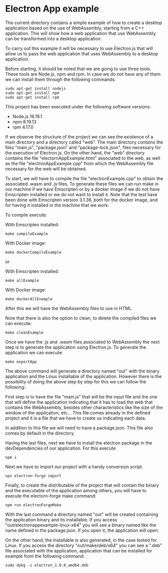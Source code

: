# Electron App example

The current directory contains a simple example of how to create a desktop application based on the use of WebAssembly, starting from a C++ application. This will show how a web application that use WebAssembly can be transformed into a desktop application.

To carry out this example it will be necessary to use Electron.js that will allow us to pass the web application that uses WebAssembly to a desktop application.

Before starting, it should be noted that we are going to use three tools. These tools are Node.js, npm and rpm. In case we do not have any of them we can install them through the following commands:

```shell
sudo apt-get install nodejs
sudo apt-get install npm
sudo apt-get install rpm
```

This project has been executed under the following software versions:
- Node.js 16.19.1
- npm 8.19.13
- rpm 4.17.0

If we observe the structure of the project we can see the existence of a main directory and a directory called "web". The main directory contains the files "main.js", "package.json" and "package-lock.json", files necessary for the execution of Electron.js. On the other hand, the "web" directory contains the file "electornAppExample.html" associated to the web, as well as the file "electronAppExample.cpp" from which the WebAssembly file necessary for the web will be obtained.

To start, we will have to compile the file "electronExample.cpp" to obtain the associated .wasm and .js files. To generate these files we can run make in our machine if we have Emscripten or by a docker image if we do not have Emscripten installed or we do not want to install it. Note that the test have been done with Emscripten version 3.1.36, both for the docker image, and for having it installed in the machine that we work.

To compile execute:

With Emscripten installed:

```shell
make compileExample
```

With Docker image:

```shell
make dockerCompileExample
```

or

With Emscripten installed:

```shell
make allExample
```

With Docker image:

```shell
make dockerAllExample
```

After this we will have the WebAssembly files to use in HTML.

Note that there is also the option to clean, to delete the compiled files we can execute:

```shell
make cleanExample
```

Once we have the .js and .wasm files associated to WebAssembly the next step is to generate the application using Electron.js. To generate the application we can execute:

```shell
make exportApp
```

The above command will generate a directory named "out" with the binary application and the Linux installable of the application. However there is the possibility of doing the above step by step for this we can follow the following:

First step is to have the file "main.js" that will be the input file and the one that will define the application indicating that it has to load the web that contains the WebAssembly, besides other characteristics like the size of the window of the application, etc... This file comes already in the defined project and it is a file that we have to create us indicating each data.

In addition to this file we will need to have a package.json. This file also comes by default in the directory.

Having the last files, next we have to install the electron package in the devDependencies of our application. For this execute

```shell
npm i
```

Next we have to import our project with a handy conversion script.

```shell
npx electron-forge import
```

Finally, to create the distributable of the project that will contain the binary and the executable of the application among others, you will have to execute the electorn-forge make command:

```shell
npm run electronForgeMake
```

With the last command a directory named "out" will be created containing the application binary and its installable. If you access "out/electronappexample-linux-x64" you will see a binary named like the name defined in the package.json. If you open it, the application will open. 

On the other hand, the installable is also generated, in the case tested for Linux. If you access the directory "out/make/deb/x64" you can see a ".deb" file associated with the application, application that can be installed for example from the following command:

```shell
sudo dpkg -i electron_1.0.0_amd64.deb 
```